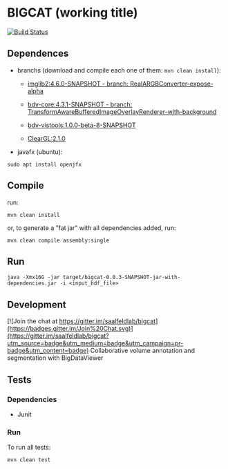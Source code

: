 # BIGCAT (working title)

[![Build Status](https://travis-ci.org/ssinhaleite/bigcat.svg?branch=javafx-generic-listeners)](https://travis-ci.org/ssinhaleite/bigcat)

## Dependences

* branchs (download and compile each one of them: `mvn clean install`):
	* [imglib2:4.6.0-SNAPSHOT - branch: RealARGBConverter-expose-alpha]( https://github.com/hanslovsky/imglib2/tree/RealARGBConverter-expose-alpha)

	* [bdv-core:4.3.1-SNAPSHOT - branch: TransformAwareBufferedImageOverlayRenderer-with-background](https://github.com/hanslovsky/bigdataviewer-core/tree/TransformAwareBufferedImageOverlayRenderer-with-background)

	* [bdv-vistools:1.0.0-beta-8-SNAPSHOT](https://github.com/bigdataviewer/bigdataviewer-vistools.git)

	* [ClearGL:2.1.0](https://github.com/ClearVolume/ClearGL.git)

* javafx (ubuntu):

 `sudo apt install openjfx`

## Compile

run:

```shell
mvn clean install
```

or, to generate a "fat jar" with all dependencies added, run:

```shell
mvn clean compile assembly:single
```

## Run

```shell
java -Xmx16G -jar target/bigcat-0.0.3-SNAPSHOT-jar-with-dependencies.jar -i <input_hdf_file>
```

## Development

[![Join the chat at https://gitter.im/saalfeldlab/bigcat](https://badges.gitter.im/Join%20Chat.svg)](https://gitter.im/saalfeldlab/bigcat?utm_source=badge&utm_medium=badge&utm_campaign=pr-badge&utm_content=badge)
Collaborative volume annotation and segmentation with BigDataViewer

## Tests

### Dependencies
* Junit

### Run

To run all tests:
```
mvn clean test
```

